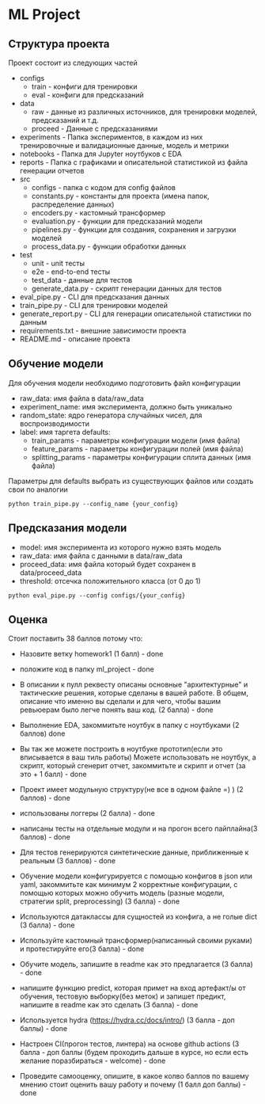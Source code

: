 # ML Project

## Структура проекта
Проект состоит из следующих частей
- configs
  - train - конфиги для тренировки
  - eval - конфиги для предсказаний
- data
    - raw - данные из различных источников, для тренировки моделей, предсказаний и т.д.
    - proceed - Данные с предсказаниями
- experiments - Папка экспериментов, в каждом из них тренировочные и валидационные данные, модель и метрики
- notebooks - Папка для Jupyter ноутбуков с EDA
- reports - Папка с графиками и описательной статистикой из файла генерации отчетов
- src
    - configs - папка с кодом для config файлов
    - constants.py - константы для проекта (имена папок, распределение данных)
    - encoders.py - кастомный трансформер
    - evaluation.py - функции для предсказаний модели
    - pipelines.py - функции для создания, сохранения и загрузки моделей
    - process_data.py - функции обработки данных
- test
    - unit - unit тесты
    - e2e - end-to-end тесты
    - test_data - данные для тестов
    - generate_data.py - скрипт генерации данных для тестов
- eval_pipe.py - CLI для предсказания данных
- train_pipe.py - CLI для тренировки моделей
- generate_report.py - CLI для генерации описательной статистики по данным
- requirements.txt - внешние зависимости проекта
- README.md - описание проекта

## Обучение модели

Для обучения модели необходимо подготовить файл конфигурации

- raw_data: имя файла в data/raw_data
- experiment_name: имя эксперимента, должно быть уникально
- random_state: ядро генератора случайных чисел, для воспроизводимости
- label: имя таргета 
defaults:
  - train_params - параметры конфигурации модели (имя файла)
  - feature_params - параметры конфигурации полей (имя файла)
  - splitting_params - параметры конфигурации сплита данных (имя файла)
  
Параметры для defaults выбрать из существующих файлов или создать свои по аналогии

`python train_pipe.py --config_name {your_config}`

## Предсказания модели

- model: имя эксперимента из которого нужно взять модель
- raw_data: имя файла с данными в data/raw_data
- proceed_data: имя файла который будет сохранен в data/proceed_data
- threshold: отсечка положительного класса (от 0 до 1)

`python eval_pipe.py --config configs/{your_config}`

## Оценка

Стоит поставить 38 баллов потому что:
- Назовите ветку homework1 (1 балл) - done
- положите код в папку ml_project - done
- В описании к пулл реквесту описаны основные "архитектурные" и тактические решения, которые сделаны в вашей работе. В общем, описание что именно вы сделали и для чего, чтобы вашим ревьюерам было легче понять ваш код. (2 балла) - done
- Выполнение EDA, закоммитьте ноутбук в папку с ноутбуками (2 баллов) done
- Вы так же можете построить в ноутбуке прототип(если это вписывается в ваш тиль работы)
Можете использовать не ноутбук, а скрипт, который сгенерит отчет, закоммитьте и скрипт и отчет (за это + 1 балл) - done

- Проект имеет модульную структуру(не все в одном файле =) ) (2 баллов) - done
- использованы логгеры (2 балла) - done
- написаны тесты на отдельные модули и на прогон всего пайплайна(3 баллов) - done
- Для тестов генерируются синтетические данные, приближенные к реальным (3 баллов) - done
- Обучение модели конфигурируется с помощью конфигов в json или yaml, закоммитьте как минимум 2 корректные конфигурации, с помощью которых можно обучить модель (разные модели, стратегии split, preprocessing) (3 балла) - done
- Используются датаклассы для сущностей из конфига, а не голые dict (3 балла) - done 
- Используйте кастомный трансформер(написанный своими руками) и протестируйте его(3 балла) - done
- Обучите модель, запишите в readme как это предлагается (3 балла) - done
- напишите функцию predict, которая примет на вход артефакт/ы от обучения, тестовую выборку(без меток) и запишет предикт, напишите в readme как это сделать (3 балла) - done  
- Используется hydra  (https://hydra.cc/docs/intro/) (3 балла - доп баллы) - done
- Настроен CI(прогон тестов, линтера) на основе github actions  (3 балла - доп баллы (будем проходить дальше в курсе, но если есть желание поразбираться - welcome) - done
- Проведите самооценку, опишите, в какое колво баллов по вашему мнению стоит оценить вашу работу и почему (1 балл доп баллы) - done 